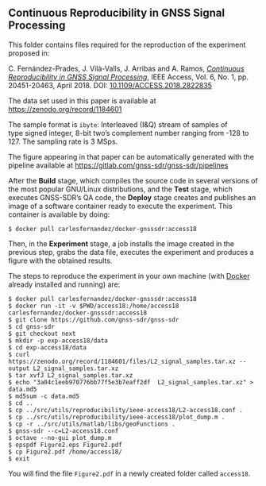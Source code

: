 Continuous Reproducibility in GNSS Signal Processing
----------------------------------------------------


This folder contains files required for the reproduction of the experiment proposed in:

C. Fern&aacute;ndez-Prades, J. Vil&agrave;-Valls, J. Arribas and A. Ramos, [*Continuous Reproducibility in GNSS Signal Processing*](https://ieeexplore.ieee.org/document/8331069/), IEEE Access, Vol. 6, No. 1, pp. 20451-20463, April 2018. DOI: [10.1109/ACCESS.2018.2822835](https://doi.org/10.1109/ACCESS.2018.2822835)

The data set used in this paper is available at https://zenodo.org/record/1184601

The sample format is `ibyte`: Interleaved (I&Q) stream of samples of type signed integer, 8-bit two’s complement number ranging from -128 to 127. The sampling rate is 3 MSps.

The figure appearing in that paper can be automatically generated with the pipeline available at https://gitlab.com/gnss-sdr/gnss-sdr/pipelines

After the **Build** stage, which compiles the source code in several versions of the most popular GNU/Linux distributions, and the **Test** stage, which executes GNSS-SDR’s QA code, the **Deploy** stage creates and publishes an image of a software container ready to execute the experiment. This container is available by doing:

```
$ docker pull carlesfernandez/docker-gnsssdr:access18
```

Then, in the **Experiment** stage, a job installs the image created in the previous step, grabs the data file, executes the experiment and produces a figure with the obtained results.

The steps to reproduce the experiment in your own machine (with [Docker](https://www.docker.com) already installed and running) are:

```
$ docker pull carlesfernandez/docker-gnsssdr:access18
$ docker run -it -v $PWD/access18:/home/access18 carlesfernandez/docker-gnsssdr:access18
$ git clone https://github.com/gnss-sdr/gnss-sdr
$ cd gnss-sdr
$ git checkout next
$ mkdir -p exp-access18/data
$ cd exp-access18/data
$ curl https://zenodo.org/record/1184601/files/L2_signal_samples.tar.xz --output L2_signal_samples.tar.xz
$ tar xvfJ L2_signal_samples.tar.xz
$ echo "3a04c1eeb970776bb77f5e3b7eaff2df  L2_signal_samples.tar.xz" > data.md5
$ md5sum -c data.md5
$ cd ..
$ cp ../src/utils/reproducibility/ieee-access18/L2-access18.conf .
$ cp ../src/utils/reproducibility/ieee-access18/plot_dump.m .
$ cp -r ../src/utils/matlab/libs/geoFunctions .
$ gnss-sdr --c=L2-access18.conf
$ octave --no-gui plot_dump.m
$ epspdf Figure2.eps Figure2.pdf
$ cp Figure2.pdf /home/access18/
$ exit
```

You will find the file `Figure2.pdf` in a newly created folder called `access18`.
